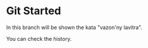 # Git Started

In this branch will be shown the kata "vazon'ny lavitra".

You can check the history.